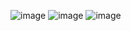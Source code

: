 ![image](https://user-images.githubusercontent.com/36649115/41923517-71ea09f2-791c-11e8-9548-797014215e89.png)
![image](https://user-images.githubusercontent.com/36649115/41923543-8292ed00-791c-11e8-83af-50f5f7af0bc4.png)
![image](https://user-images.githubusercontent.com/36649115/41923567-935f4778-791c-11e8-9f27-fa914615e942.png)
